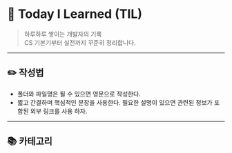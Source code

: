 # 📅 Today I Learned (TIL)

> 하루하루 쌓이는 개발자의 기록  
> CS 기본기부터 실전까지 꾸준히 정리합니다.

---

## ✏️ 작성법

- 폴더와 파일명은 될 수 있으면 영문으로 작성한다.
- 짧고 간결하며 핵심적인 문장을 사용한다. 필요한 설명이 있으면 관련된 정보가 포함된 외부 링크를 사용 하자.

---

## 📚 카테고리

